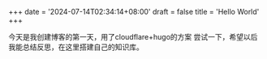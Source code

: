 +++
date = '2024-07-14T02:34:14+08:00'
draft = false
title = 'Hello World'
+++

今天是我创建博客的第一天，用了cloudflare+hugo的方案
尝试一下，希望以后我能总结反思，在这里搭建自己的知识库。
